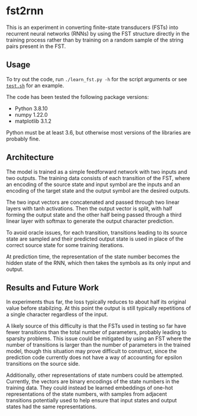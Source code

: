 # fst2rnn

This is an experiment in converting finite-state transducers (FSTs) into recurrent neural networks (RNNs) by using the FST structure directly in the training process rather than by training on a random sample of the string pairs present in the FST.

## Usage

To try out the code, run `./learn_fst.py -h` for the script arguments or see [`test.sh`](test.sh) for an example.

The code has been tested the following package versions:
- Python 3.8.10
- numpy 1.22.0
- matplotlib 3.1.2

Python must be at least 3.6, but otherwise most versions of the libraries are probably fine.

## Architecture

The model is trained as a simple feedforward network with two inputs and two outputs. The training data consists of each transition of the FST, where an encoding of the source state and input symbol are the inputs and an encoding of the target state and the output symbol are the desired outputs.

The two input vectors are concatenated and passed through two linear layers with tanh activations. Then the output vector is split, with half forming the output state and the other half being passed through a third linear layer with softmax to generate the output character prediction.

To avoid oracle issues, for each transition, transitions leading to its source state are sampled and their predicted output state is used in place of the correct source state for some training iterations.

At prediction time, the representation of the state number becomes the hidden state of the RNN, which then takes the symbols as its only input and output.

## Results and Future Work

In experiments thus far, the loss typically reduces to about half its original value before stabilzing. At this point the output is still typically repetitions of a single character regardless of the input.

A likely source of this difficulty is that the FSTs used in testing so far have fewer transitions than the total number of parameters, probably leading to sparsity problems. This issue could be mitigated by using an FST where the number of transitions is larger than the number of parameters in the trained model, though this situation may prove difficult to construct, since the prediction code currently does not have a way of accounting for epsilon transitions on the source side.

Additionally, other representations of state numbers could be attempted. Currently, the vectors are binary encodings of the state numbers in the training data. They could instead be learned embeddings of one-hot representations of the state numbers, with samples from adjacent transitions potentially used to help ensure that input states and output states had the same representations.
